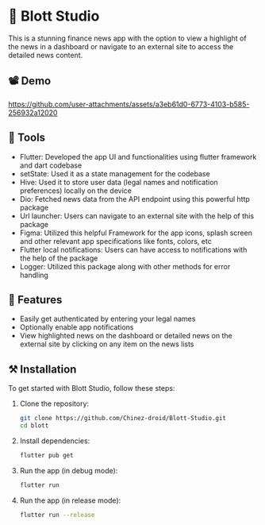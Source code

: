 # 📰 Blott Studio
This is a stunning finance news app with the option to view a highlight of the news in a dashboard or navigate to an external site to access the detailed news content.

## 📽️ Demo
https://github.com/user-attachments/assets/a3eb61d0-6773-4103-b585-256932a12020

## 🔨 Tools
- Flutter: Developed the app UI and functionalities using flutter framework and dart codebase 
- setState: Used it as a state management for the codebase
- Hive: Used it to store user data (legal names and notification preferences) locally on the device
- Dio: Fetched news data from the API endpoint using this powerful http package
- Url launcher: Users can navigate to an external site with the help of this package
- Figma: Utilized this helpful Framework for the app icons, splash screen and other relevant app specifications like fonts, colors, etc
- Flutter local notifications: Users can have access to notifications with the help of the package
- Logger: Utilized this package along with other methods for error handling

## 🌟 Features
- Easily get authenticated by entering your legal names
- Optionally enable app notifications
- View highlighted news on the dashboard or detailed news on the external site by clicking on any item on the news lists

## ⚒️ Installation
To get started with Blott Studio, follow these steps:
1. Clone the repository:
   ```bash
   git clone https://github.com/Chinez-droid/Blott-Studio.git
   cd blott
2. Install dependencies:
   ```bash
   flutter pub get
3. Run the app (in debug mode):
   ```bash
   flutter run
3. Run the app (in release mode):
   ```bash
   flutter run --release
